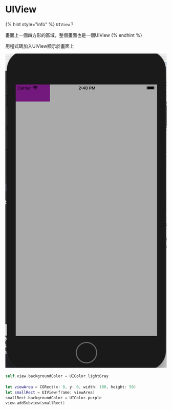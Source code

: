 # UIView

{% hint style="info" %}
`UIView`？

畫面上一個四方形的區域，整個畫面也是一個UIView
{% endhint %}

用程式碼加入UIView顯示於畫面上

![](../.gitbook/assets/ying-mu-kuai-zhao-20190116-xia-wu-2.40.24.png)

```swift
self.view.backgroundColor = UIColor.lightGray

let viewArea = CGRect(x: 0, y: 0, width: 100, height: 50)
let smallRect = UIView(frame: viewArea)
smallRect.backgroundColor = UIColor.purple
view.addSubview(smallRect)
```



